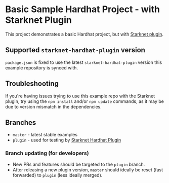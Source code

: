 # Basic Sample Hardhat Project - with Starknet Plugin
This project demonstrates a basic Hardhat project, but with [Starknet plugin](https://github.com/Shard-Labs/starknet-hardhat-plugin).

## Supported `starknet-hardhat-plugin` version
`package.json` is fixed to use the latest `starknet-hardhat-plugin` version this example repository is synced with.

## Troubleshooting
If you're having issues trying to use this example repo with the Starknet plugin, try using the `npm install` and/or `npm update` commands, as it may be due to version mismatch in the dependencies.

## Branches
- `master` - latest stable examples
- `plugin` - used for testing by [Starknet Hardhat Plugin](https://github.com/Shard-Labs/starknet-hardhat-plugin)

### Branch updating (for developers)
- New PRs and features should be targeted to the `plugin` branch.
- After releasing a new plugin version, `master` should ideally be reset (fast forwarded) to `plugin` (less ideally merged).

